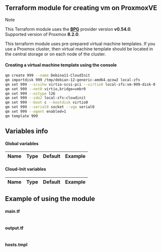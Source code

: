 ## Terraform module for creating vm on ProxmoxVE

> [!NOTE]
> This Terraform module uses the **[BPG](https://github.com/bpg/terraform-provider-proxmox)** provider version **v0.54.0**.  
> Supported version of Proxmox **8.2.0**.

This terraform module uses pre-prepared virtual machine templates.
If you use a Proxmox cluster, then virtual machine template should be located in the central storage or on each node of the cluster.

#### Creating a virtual machine template using the console
```sh
qm create 999 --name Debina11-CloudInit
qm importdisk 999 /tmp/debian-12-generic-amd64.qcow2 local-zfs
qm set 999 --scsihw virtio-scsi-pci --virtio0 local-zfs:vm-999-disk-0
qm set 999 --net0 virtio,bridge=vmbr0
qm set 999 --ostype l26
qm set 999 --ide2 local-zfs:cloudinit
qm set 999 --boot c --bootdisk virtio0
qm set 999 --serial0 socket --vga serial0
qm set 999 --agent enabled=1
qm template 999
```

## Variables info
#### Global variables
| Name | Type | Default | Example |
| ---- | ---- | ------- | ------- |

#### Cloud-Init variables
| Name | Type | Default | Example |
| ---- | ---- | ------- | ------- |

## Example of using the module
#### main.tf
```sh
```

#### output.tf
```sh
```

#### hosts.tmpl
```sh
```